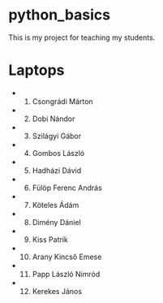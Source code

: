 # python_basics

This is my project for teaching my students.

# Laptops

- 1. Csongrádi Márton
- 2. Dobi Nándor
- 3. Szilágyi Gábor
- 4. Gombos László
- 5. Hadházi Dávid
- 6. Fülöp Ferenc András
- 7. Köteles Ádám
- 8. Dimény Dániel
- 9. Kiss Patrik
- 10. Arany Kincső Emese
- 11. Papp László Nimród
- 12. Kerekes János

